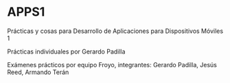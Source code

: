 # APPS1
Prácticas y cosas para Desarrollo de Aplicaciones para Dispositivos Móviles 1

Prácticas individuales por Gerardo Padilla

Exámenes prácticos por equipo Froyo, integrantes: Gerardo Padilla, Jesús Reed, Armando Terán
